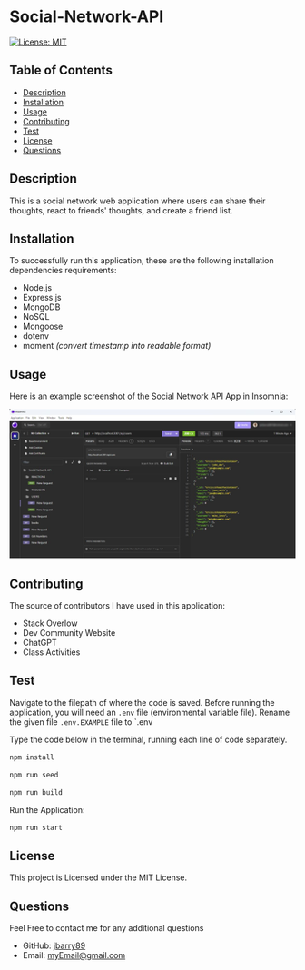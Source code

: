 # Social-Network-API

  [![License: MIT](https://img.shields.io/badge/License-MIT-yellow.svg)](https://opensource.org/licenses/MIT)
  
  ## Table of Contents
  
  * [Description](#description)
  * [Installation](#installation)
  * [Usage](#usage)
  * [Contributing](#contributing)
  * [Test](#test)
  * [License](#license)
  * [Questions](#questions)
  
  ## Description
  This is a social network web application where users can share their thoughts, react to friends' thoughts, and create a friend list.

  ## Installation
  To successfully run this application, these are the following installation dependencies requirements: 
  * Node.js
  * Express.js
  * MongoDB
  * NoSQL
  * Mongoose
  * dotenv
  * moment *(convert timestamp into readable format)*

  ## Usage 
  Here is an example screenshot of the Social Network API App in Insomnia:

  ![Social-Network-App-Screenshot on Insomnia](./src/assets/social-network-api-insomnia-screenshot.jpg)

  
  ## Contributing
  The source of contributors I have used in this application:
  * Stack Overlow
  * Dev Community Website
  * ChatGPT
  * Class Activities
  
  ## Test 
  Navigate to the filepath of where the code is saved. Before running the application, you will need an `.env` file (environmental variable file). Rename the given file `.env.EXAMPLE` file to `.env 
  
  Type the code below in the terminal, running each line of code separately.


  ```bash
  npm install

  ```

  ```bash
  npm run seed

  ```

  ```bash
  npm run build

  ```

  Run the Application: 

  ``` bash 
  npm run start

  ``` 

  ## License
  This project is Licensed under the MIT License.
  
  ## Questions
  Feel Free to contact me for any additional questions
  * GitHub: [jbarry89](https://github.com/jbarry89/)
  * Email: myEmail@gmail.com 

